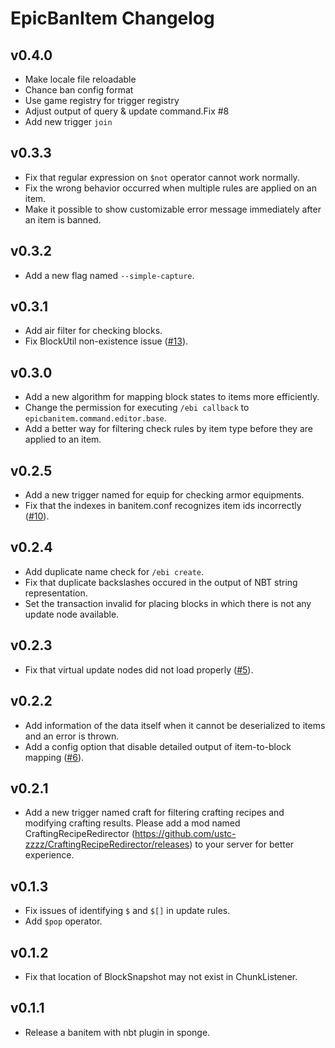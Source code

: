 # EpicBanItem Changelog

## v0.4.0

* Make locale file reloadable
* Chance ban config format
* Use game registry for trigger registry
* Adjust output of query & update command.Fix #8
* Add new trigger `join`

## v0.3.3

* Fix that regular expression on `$not` operator cannot work normally.
* Fix the wrong behavior occurred when multiple rules are applied on an item.
* Make it possible to show customizable error message immediately after an item is banned.

## v0.3.2

* Add a new flag named `--simple-capture`.

## v0.3.1

* Add air filter for checking blocks.
* Fix BlockUtil non-existence issue ([#13](https://github.com/EpicBanItemTeam/EpicBanItem/issues/13)).

## v0.3.0

* Add a new algorithm for mapping block states to items more efficiently.
* Change the permission for executing `/ebi callback` to `epicbanitem.command.editor.base`.
* Add a better way for filtering check rules by item type before they are applied to an item.

## v0.2.5

* Add a new trigger named for equip for checking armor equipments.
* Fix that the indexes in banitem.conf recognizes item ids incorrectly ([#10](https://github.com/EpicBanItemTeam/EpicBanItem/issues/10)).

## v0.2.4

* Add duplicate name check for `/ebi create`.
* Fix that duplicate backslashes occured in the output of NBT string representation.
* Set the transaction invalid for placing blocks in which there is not any update node available.

## v0.2.3

* Fix that virtual update nodes did not load properly ([#5](https://github.com/EpicBanItemTeam/EpicBanItem/issues/5)).

## v0.2.2

* Add information of the data itself when it cannot be deserialized to items and an error is thrown.
* Add a config option that disable detailed output of item-to-block mapping ([#6](https://github.com/EpicBanItemTeam/EpicBanItem/issues/6)).

## v0.2.1

* Add a new trigger named craft for filtering crafting recipes and modifying crafting results. Please add a mod named CraftingRecipeRedirector (<https://github.com/ustc-zzzz/CraftingRecipeRedirector/releases>) to your server for better experience.

## v0.1.3

* Fix issues of identifying `$` and `$[]` in update rules.
* Add `$pop` operator.

## v0.1.2

* Fix that location of BlockSnapshot may not exist in ChunkListener.

## v0.1.1

* Release a banitem with nbt plugin in sponge.
